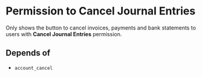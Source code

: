 # Permission to Cancel Journal Entries

Only shows the button to cancel invoices, payments and bank statements to users with
**Cancel Journal Entries** permission.

## Depends of

- `account_cancel`
